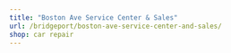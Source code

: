 ```yaml
---
title: "Boston Ave Service Center & Sales"
url: /bridgeport/boston-ave-service-center-and-sales/
shop: car repair
---
```

